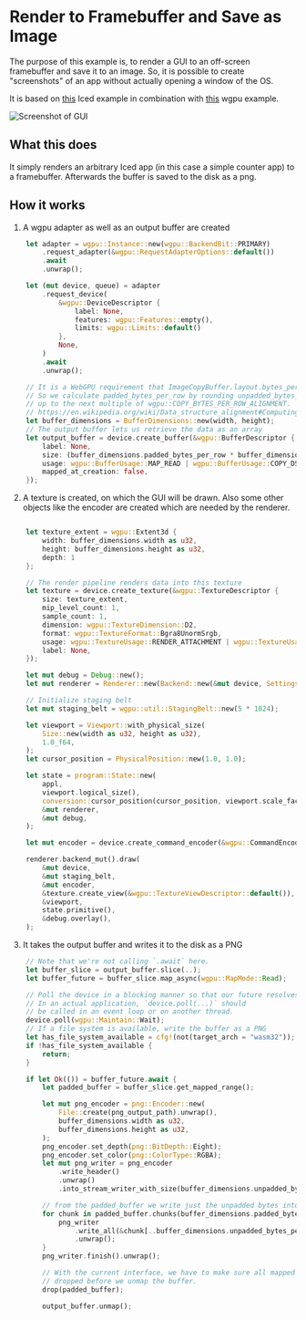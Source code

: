 # Render to Framebuffer and Save as Image
The purpose of this example is, to render a GUI to an off-screen framebuffer and save it to an image. So, it is possible to create "screenshots" of an app without actually opening a window of the OS.

It is based on [this](https://github.com/hecrj/iced/tree/master/examples/integration) Iced example in combination with [this](https://github.com/gfx-rs/wgpu-rs/tree/master/examples/capture) wgpu example.

![Screenshot of GUI](https://user-images.githubusercontent.com/12140954/122641248-5b7e2480-d104-11eb-9852-ef621ebe9a71.png)

## What this does
It simply renders an arbitrary Iced app (in this case a simple counter app) to a framebuffer. Afterwards the buffer is saved to the disk as a png.

## How it works

1. A wgpu adapter as well as an output buffer are created
```rust
    let adapter = wgpu::Instance::new(wgpu::BackendBit::PRIMARY)
        .request_adapter(&wgpu::RequestAdapterOptions::default())
        .await
        .unwrap();

    let (mut device, queue) = adapter
        .request_device(
            &wgpu::DeviceDescriptor {
                label: None,
                features: wgpu::Features::empty(),
                limits: wgpu::Limits::default()
            },
            None,
        )
        .await
        .unwrap();

    // It is a WebGPU requirement that ImageCopyBuffer.layout.bytes_per_row % wgpu::COPY_BYTES_PER_ROW_ALIGNMENT == 0
    // So we calculate padded_bytes_per_row by rounding unpadded_bytes_per_row
    // up to the next multiple of wgpu::COPY_BYTES_PER_ROW_ALIGNMENT.
    // https://en.wikipedia.org/wiki/Data_structure_alignment#Computing_padding
    let buffer_dimensions = BufferDimensions::new(width, height);
    // The output buffer lets us retrieve the data as an array
    let output_buffer = device.create_buffer(&wgpu::BufferDescriptor {
        label: None,
        size: (buffer_dimensions.padded_bytes_per_row * buffer_dimensions.height) as u64,
        usage: wgpu::BufferUsage::MAP_READ | wgpu::BufferUsage::COPY_DST,
        mapped_at_creation: false,
    });
```

2. A texture is created, on which the GUI will be drawn. Also some other objects like the encoder are created which are needed by the renderer.
```rust

    let texture_extent = wgpu::Extent3d {
        width: buffer_dimensions.width as u32,
        height: buffer_dimensions.height as u32,
        depth: 1
    };

    // The render pipeline renders data into this texture
    let texture = device.create_texture(&wgpu::TextureDescriptor {
        size: texture_extent,
        mip_level_count: 1,
        sample_count: 1,
        dimension: wgpu::TextureDimension::D2,
        format: wgpu::TextureFormat::Bgra8UnormSrgb,
        usage: wgpu::TextureUsage::RENDER_ATTACHMENT | wgpu::TextureUsage::COPY_SRC,
        label: None,
    });

    let mut debug = Debug::new();
    let mut renderer = Renderer::new(Backend::new(&mut device, Settings::default()));

    // Initialize staging belt
    let mut staging_belt = wgpu::util::StagingBelt::new(5 * 1024);

    let viewport = Viewport::with_physical_size(
        Size::new(width as u32, height as u32),
        1.0_f64,
    );
    let cursor_position = PhysicalPosition::new(1.0, 1.0);

    let state = program::State::new(
        appl,
        viewport.logical_size(),
        conversion::cursor_position(cursor_position, viewport.scale_factor()),
        &mut renderer,
        &mut debug,
    );

    let mut encoder = device.create_command_encoder(&wgpu::CommandEncoderDescriptor { label: None });

    renderer.backend_mut().draw(
        &mut device,
        &mut staging_belt,
        &mut encoder,
        &texture.create_view(&wgpu::TextureViewDescriptor::default()),
        &viewport,
        state.primitive(),
        &debug.overlay(),
    );
```

3. It takes the output buffer and writes it to the disk as a PNG
```rust
    // Note that we're not calling `.await` here.
    let buffer_slice = output_buffer.slice(..);
    let buffer_future = buffer_slice.map_async(wgpu::MapMode::Read);

    // Poll the device in a blocking manner so that our future resolves.
    // In an actual application, `device.poll(...)` should
    // be called in an event loop or on another thread.
    device.poll(wgpu::Maintain::Wait);
    // If a file system is available, write the buffer as a PNG
    let has_file_system_available = cfg!(not(target_arch = "wasm32"));
    if !has_file_system_available {
        return;
    }

    if let Ok(()) = buffer_future.await {
        let padded_buffer = buffer_slice.get_mapped_range();

        let mut png_encoder = png::Encoder::new(
            File::create(png_output_path).unwrap(),
            buffer_dimensions.width as u32,
            buffer_dimensions.height as u32,
        );
        png_encoder.set_depth(png::BitDepth::Eight);
        png_encoder.set_color(png::ColorType::RGBA);
        let mut png_writer = png_encoder
            .write_header()
            .unwrap()
            .into_stream_writer_with_size(buffer_dimensions.unpadded_bytes_per_row);

        // from the padded_buffer we write just the unpadded bytes into the image
        for chunk in padded_buffer.chunks(buffer_dimensions.padded_bytes_per_row) {
            png_writer
                .write_all(&chunk[..buffer_dimensions.unpadded_bytes_per_row])
                .unwrap();
        }
        png_writer.finish().unwrap();

        // With the current interface, we have to make sure all mapped views are
        // dropped before we unmap the buffer.
        drop(padded_buffer);

        output_buffer.unmap();
```
